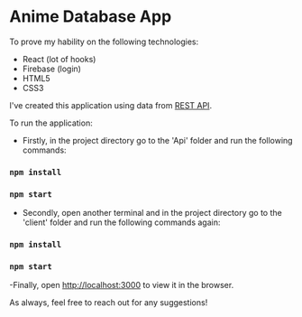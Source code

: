# Anime Database App
To prove my hability on the following technologies:
- React (lot of hooks)
- Firebase (login)
- HTML5
- CSS3

I've created this application using data from [REST API](https://jikan.moe/ "Jikan API").

To run the application:

- Firstly, in the project directory go to the 'Api' folder and run the following commands:
### `npm install`
### `npm start`

- Secondly, open another terminal and in the project directory go to the 'client' folder and run the following commands again:
### `npm install`
### `npm start`

-Finally, open [http://localhost:3000](http://localhost:3000) to view it in the browser.

As always, feel free to reach out for any suggestions!

